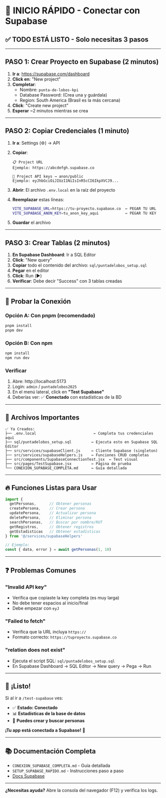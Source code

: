 # 🚀 INICIO RÁPIDO - Conectar con Supabase

## ✅ TODO ESTÁ LISTO - Solo necesitas 3 pasos

---

## PASO 1: Crear Proyecto en Supabase (2 minutos)

1. **Ir a**: https://supabase.com/dashboard
2. **Click en**: "New project"
3. **Completar**:
   - Nombre: `punta-de-lobos-kpi`
   - Database Password: (Crea una y guárdala)
   - Region: South America (Brasil es la más cercana)
4. **Click**: "Create new project"
5. **Esperar** ~2 minutos mientras se crea

---

## PASO 2: Copiar Credenciales (1 minuto)

1. **Ir a**: Settings (⚙️) → API
2. **Copiar**:
   ```
   📋 Project URL
   Ejemplo: https://abcdefgh.supabase.co
   
   🔑 Project API keys → anon/public
   Ejemplo: eyJhbGciOiJIUzI1NiIsInR5cCI6IkpXVCJ9...
   ```

3. **Abrir**: El archivo `.env.local` en la raíz del proyecto
4. **Reemplazar** estas líneas:
   ```bash
   VITE_SUPABASE_URL=https://tu-proyecto.supabase.co  ← PEGAR TU URL
   VITE_SUPABASE_ANON_KEY=tu_anon_key_aqui            ← PEGAR TU KEY
   ```
5. **Guardar** el archivo

---

## PASO 3: Crear Tablas (2 minutos)

1. **En Supabase Dashboard**: Ir a SQL Editor
2. **Click**: "New query"
3. **Copiar** todo el contenido del archivo: `sql/puntadelobos_setup.sql`
4. **Pegar** en el editor
5. **Click**: Run (▶️)
6. **Verificar**: Debe decir "Success" con 3 tablas creadas

---

## 🎯 Probar la Conexión

### Opción A: Con pnpm (recomendado)
```powershell
pnpm install
pnpm dev
```

### Opción B: Con npm
```powershell
npm install
npm run dev
```

### Verificar
1. Abre: http://localhost:5173
2. Login: `admin` / `puntadelobos2025`
3. En el menú lateral, click en **"Test Supabase"**
4. Deberías ver: ✅ **Conectado** con estadísticas de la BD

---

## 📁 Archivos Importantes

```
✅ Ya Creados:
├── .env.local                          ← Completa tus credenciales aquí
├── sql/puntadelobos_setup.sql         ← Ejecuta esto en Supabase SQL Editor
├── src/services/supabaseClient.js     ← Cliente Supabase (singleton)
├── src/services/supabaseHelpers.js    ← Funciones CRUD completas
├── src/components/SupabaseConnectionTest.jsx  ← Test visual
├── src/pages/TestSupabase.jsx         ← Página de prueba
└── CONEXION_SUPABASE_COMPLETA.md      ← Guía detallada
```

---

## 🔥 Funciones Listas para Usar

```javascript
import { 
  getPersonas,      // Obtener personas
  createPersona,    // Crear persona
  updatePersona,    // Actualizar persona
  deletePersona,    // Eliminar persona
  searchPersonas,   // Buscar por nombre/RUT
  getRegistros,     // Obtener registros
  getEstadisticas   // Obtener estadísticas
} from '@/services/supabaseHelpers'

// Ejemplo:
const { data, error } = await getPersonas(1, 10)
```

---

## ❓ Problemas Comunes

### "Invalid API key"
- Verifica que copiaste la key completa (es muy larga)
- No debe tener espacios al inicio/final
- Debe empezar con `eyJ`

### "Failed to fetch"
- Verifica que la URL incluya `https://`
- Formato correcto: `https://tuproyecto.supabase.co`

### "relation does not exist"
- Ejecuta el script SQL: `sql/puntadelobos_setup.sql`
- En Supabase Dashboard → SQL Editor → New query → Pega → Run

---

## 🎊 ¡Listo!

Si al ir a `/test-supabase` ves:
- ✅ **Estado: Conectado**
- 📊 **Estadísticas de la base de datos**
- 📝 **Puedes crear y buscar personas**

**¡Tu app está conectada a Supabase!** 🎉

---

## 📚 Documentación Completa

- `CONEXION_SUPABASE_COMPLETA.md` - Guía detallada
- `SETUP_SUPABASE_RAPIDO.md` - Instrucciones paso a paso
- [Docs Supabase](https://supabase.com/docs)

---

**¿Necesitas ayuda?** Abre la consola del navegador (F12) y verifica los logs.
